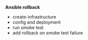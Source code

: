 **Ansible rollback**

- create-infrastructure
- config and deployment
- run smoke test
- add rollback on smoke test failure